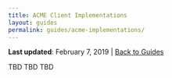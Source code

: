 ```yaml
---
title: ACME Client Implementations
layout: guides
permalink: guides/acme-implementations/
---
```


**Last updated**: February 7, 2019 \| [Back to Guides]({{site.baseurl}}/guides/)

TBD TBD TBD
